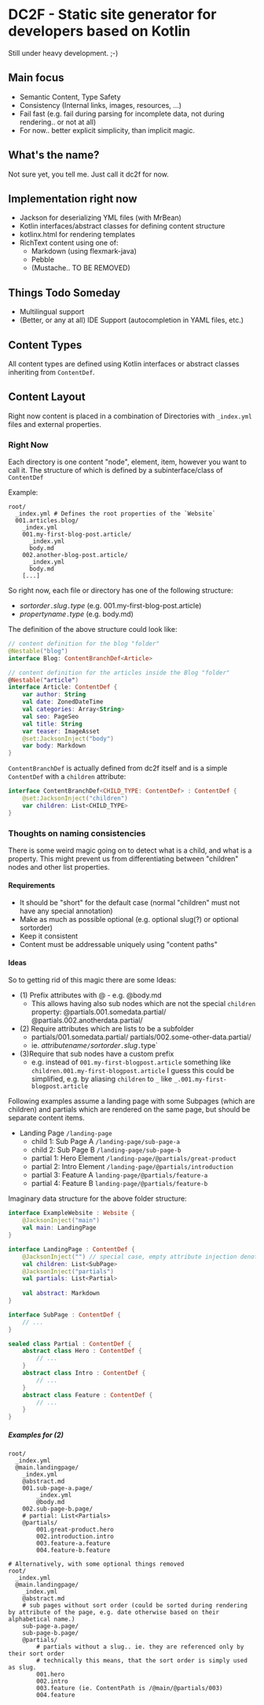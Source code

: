 # DC2F - Static site generator for developers based on Kotlin

Still under heavy development. ;-)

## Main focus

* Semantic Content, Type Safety
* Consistency (Internal links, images, resources, ...)
* Fail fast (e.g. fail during parsing for incomplete data, not during rendering.. or not at all)
* For now.. better explicit simplicity, than implicit magic.

## What's the name?

Not sure yet, you tell me. Just call it dc2f for now.

## Implementation right now

* Jackson for deserializing YML files (with MrBean)
* Kotlin interfaces/abstract classes for defining content structure
* kotlinx.html for rendering templates
* RichText content using one of:
    * Markdown (using flexmark-java)
    * Pebble
    * (Mustache.. TO BE REMOVED)

## Things Todo Someday

* Multilingual support
* (Better, or any at all) IDE Support (autocompletion in YAML files, etc.)

## Content Types

All content types are defined using Kotlin interfaces or abstract classes inheriting from
`ContentDef`.

## Content Layout

Right now content is placed in a combination of Directories with `_index.yml` files and external properties.

### Right Now

Each directory is one content "node", element, item, however you want to call it. 
The structure of which is defined by a subinterface/class of `ContentDef`

Example:

```
root/
  _index.yml # Defines the root properties of the `Website`
  001.articles.blog/
    _index.yml
    001.my-first-blog-post.article/
      _index.yml
      body.md
    002.another-blog-post.article/
      _index.yml
      body.md
    [...]
```

So right now, each file or directory has one of the following structure:

* *sortorder*`.`*slug*`.`*type* (e.g. 001.my-first-blog-post.article)
* *propertyname*`.`*type* (e.g. body.md)

The definition of the above structure could look like:

```kotlin
// content definition for the blog "folder"
@Nestable("blog")
interface Blog: ContentBranchDef<Article>

// content definition for the articles inside the Blog "folder"
@Nestable("article")
interface Article: ContentDef {
    var author: String
    val date: ZonedDateTime
    val categories: Array<String>
    val seo: PageSeo
    val title: String
    var teaser: ImageAsset
    @set:JacksonInject("body")
    var body: Markdown
}
```

`ContentBranchDef` is actually defined from dc2f itself and is a simple `ContentDef` 
with a `children` attribute:

```kotlin
interface ContentBranchDef<CHILD_TYPE: ContentDef> : ContentDef {
    @set:JacksonInject("children")
    var children: List<CHILD_TYPE>
}
```

### Thoughts on naming consistencies

There is some weird magic going on to detect what is a child, and
what is a property. This might prevent us from differentiating
between "children" nodes and other list properties.

#### Requirements

* It should be "short" for the default case (normal "children" must not have any special annotation)
* Make as much as possible optional (e.g. optional slug(?) or optional sortorder)
* Keep it consistent
* Content must be addressable uniquely using "content paths"

#### Ideas

So to getting rid of this magic there are some Ideas:

* (1) Prefix attributes with @ - e.g. @body.md
  * This allows having also sub nodes which are not the special `children` property:
    @partials.001.somedata.partial/
    @partials.002.anotherdata.partial/
* (2) Require attributes which are lists to be a subfolder
  * partials/001.somedata.partial/
    partials/002.some-other-data.partial/
  * ie. *attributename*`/`*sortorder*`.`*slug*`.`type`
* (3)Require that sub nodes have a custom prefix
  * e.g. instead of `001.my-first-blogpost.article` something like `children.001.my-first-blogpost.article`
    I guess this could be simplified, e.g. by aliasing `children` to `_` like `_.001.my-first-blogpost.article`

Following examples assume a landing page with some Subpages (which are children) and
partials which are rendered on the same page, but should be separate content items.

* Landing Page `/landing-page`
  * child 1: Sub Page A `/landing-page/sub-page-a`
  * child 2: Sub Page B `/landing-page/sub-page-b`
  * partial 1: Hero Element `/landing-page/@partials/great-product`
  * partial 2: Intro Element `/landing-page/@partials/introduction`
  * partial 3: Feature A `landing-page/@partials/feature-a`
  * partial 4: Feature B `landing-page/@partials/feature-b`

Imaginary data structure for the above folder structure:

```kotlin
interface ExampleWebsite : Website {
    @JacksonInject("main")
    val main: LandingPage
}

interface LandingPage : ContentDef {
    @JacksonInject("") // special case, empty attribute injection denotes children of that node.
    val children: List<SubPage>
    @JacksonInject("partials")
    val partials: List<Partial>
    
    val abstract: Markdown
}

interface SubPage : ContentDef {
    // ...
}

sealed class Partial : ContentDef {
    abstract class Hero : ContentDef {
        // ...
    }
    abstract class Intro : ContentDef {
        // ...
    }
    abstract class Feature : ContentDef {
        // ...
    }
}

```

##### Examples for (2)


```
root/
  _index.yml
  @main.landingpage/
    _index.yml
    @abstract.md
    001.sub-page-a.page/
        _index.yml
        @body.md
    002.sub-page-b.page/
    # partial: List<Partials>
    @partials/
        001.great-product.hero
        002.introduction.intro
        003.feature-a.feature
        004.feature-b.feature

# Alternatively, with some optional things removed
root/
  _index.yml
  @main.landingpage/
    _index.yml
    @abstract.md
    # sub pages without sort order (could be sorted during rendering by attribute of the page, e.g. date otherwise based on their alphabetical name.)
    sub-page-a.page/
    sub-page-b.page/
    @partials/
        # partials without a slug.. ie. they are referenced only by their sort order
        # technically this means, that the sort order is simply used as slug.
        001.hero
        002.intro
        003.feature (ie. ContentPath is /@main/@partials/003)
        004.feature
```
